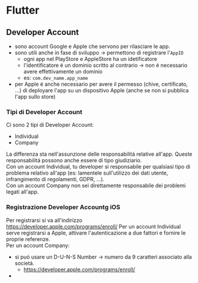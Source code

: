 # Flutter

## Developer Account

- sono account Google e Apple che servono per rilasciare le app.
- sono utili anche in fase di sviluppo → permettono di registrare l'`AppID`
  - ogni app nel PlayStore e AppleStore ha un idetificatore
  - l'identificatore é un dominio scritto al contrario → non é necessario avere effettivamente un dominio
  - es: `com.dev_name.app_name`
- per Apple é anche necessario per avere il permesso (chive, certificato, ...) di deployare l'app su un dispositivo Apple (anche se non si pubblica l'app sullo store)

### Tipi di Developer Account

Ci sono 2 tipi di Developer Account:

- Individual
- Company

La differenza sta nell'assunzione delle responsabilitá relative all'app. Queste responsabilitá possono anche essere di tipo giudiziario.  
Con un account Individual, tu developer si responsabile per qualsiasi tipo di problema relativo all'app (es: lamentele sull'utilizzo dei dati utente, infrangimento di regolamenti, GDPR, ...).  
Con un account Company non sei direttamente responsabile dei problemi legati all'app.

### Registrazione Developer Accountg iOS

Per registrarsi si va all'indirizzo https://developer.apple.com/programs/enroll/
Per un account Individual serve registrarsi a Apple, attivare l'autenticazione a due fattori e fornire le proprie referenze.  
Per un account Company:

- si puó usare un D-U-N-S Number → numero da 9 caratteri associato alla societá.
  - https://developer.apple.com/programs/enroll/
-
